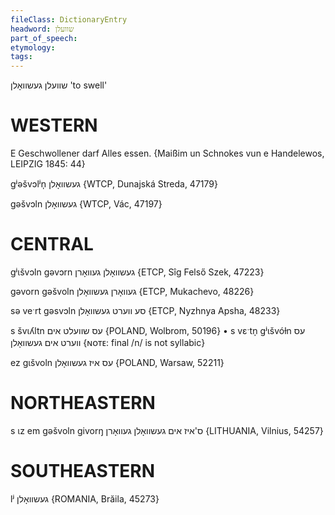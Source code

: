 ```yaml
---
fileClass: DictionaryEntry
headword: שוועלן
part_of_speech: 
etymology: 
tags: 
---
```

שוועלן
געשוואָלן
'to swell'

WESTERN
========

E Geschwollener darf Alles essen.
{Maißim un Schnokes vun e Handelewos, LEIPZIG 1845: 44}

gʲəšvɔlʲn̩ געשוואָלן {WTCP, Dunajská Streda, 47179}

gəšvɔln געשוואָלן {WTCP, Vác, 47197}

CENTRAL
========

gʲɩšvɔln gəvɔrn געשוואָלן געוואָרן {ETCP, Sîg Felső Szek, 47223}

gəvorn gəšvoln געוואָרן געשוואָלן {ETCP, Mukachevo, 48226}

sə veˑrt gəsvɔln סע ווערט געשוואָלן {ETCP, Nyzhnya Apsha, 48233}

s švɩʎltn עס שוועלט אים {POLAND, Wolbrom, 50196}
	•	s vɛˑtn̩ gʲɩšvóɫn עס ווערט אים געשוואָלן {ɴᴏᴛᴇ: final /n/ is not syllabic}

ez gɩšvoln עס איז געשוואָלן {POLAND, Warsaw, 52211}

NORTHEASTERN
==============

s ɩz em gəšvoln givorŋ ס'איז אים געשוואָלן געוואָרן {LITHUANIA, Vilnius, 54257}

SOUTHEASTERN
==============

lʲ געשוואָלן {ROMANIA, Brăila, 45273}
